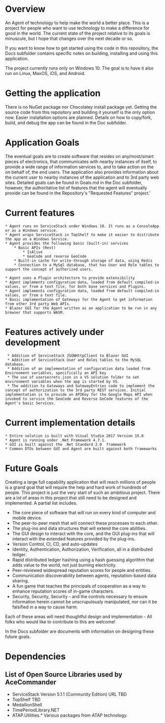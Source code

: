 # Overview
An Agent of technology to help make the world a better place. This is a project for people who want to use technology to make a difference for good in the world. The current state of the project relative to its goals is minuscule, but I hope that changes over the next decade or so.

If you want to know how to get started using the code in this repository, the Docs subfolder contains specific notes on building, installing and using this application.

The project currently runs only on Windows 10. The goal is to have it also run on Linux, MaxOS, iOS, and Android.

# Getting the application
There is no NuGet package nor Chocolatey install package yet. Getting the source code from this repository and building it yourself is the only option now. Easier installation options are planned. Details on how to copy/fork, build, and debug the app can be found in the Doc subfolder.

# Application Goals
The eventual goals are to create software that resides on any/most/smart pieces of electronics, that communicates with nearby instances of itself, to provide a wide range of information services to, and to take action on the on behalf of, the end users. The application also provides information about the current user to nearby instances of the application and to 3rd party web sites. Detailed goals can be found in Goals.md in the Doc subfolder, however, the authoritative list of features that the agent will eventually provide can be found in the Repository's "Requested Features" project.'

# Current features
    * Agent runs on ServiceStack under Windows 10. It runs as a ConsoleApp or as a Windows service.
	* Agent wraps ServiceStack in TopShelf to make it easier to distribute the app as a Windows Service.
    * Agent provides the following basic (built-in) services
        * Basic APIs (Rest)
            * IsAlive
			* GeoCode and reverse GeoCode
        * Built-in cache for write-through storage of data, using Redis
		* Connection to a MySql database, that has User and Role tables to support the concept of authorized users.
			
    * Agent uses a Plugin architecture to provide extensibility
    * Agent implements configuration data, loaded from default compiled-in values, or from a text file, for both base services and Plugins.
    * Agent implements configuration data, loaded from default compiled-in values, or from a text file.
    * Basic implementation of Gateways for the Agent to get information from other 3rd party Web APIs.
    * Blazor GUI for the Agent written as an application to be run in any browser that supports WASM.

# Features actively under development
     * Addition of ServiceStack JSONHttpClient to Blazor GUI
	 * Addition of ServiceStack User and Roles tables to the MySQL database.
	 * Addition of an implementation of configuration data loaded from Environment variables, specifically an API key
	 * The use of usersecrets.json in a VS solution folder to set environment variables when the app is started by VS.
	 * The addition to Gateways and GatewayEntries code to implement the concept of authorization to the 3rd party REST services. Initial implementation is to provide an APIKey for the Google Maps API when invoked to service the GeoCode and Reverse GeCode features of the Agent's basic Services. 

# Current implementation details
    * Entire solution is built with Visual Studio 2017 Version 15.8 
	* Agent is running under .Net Framework 4.7.1.
	* GUI is built against the .Net Standard 2.0  framework
	* Common DTOs between GUI and Agent are built against both frameworks
	
# Future Goals
Creating a large full capability application that will reach millions of people is a grand goal that will require the help and hard work of hundreds of people. This project is just the very start of such an ambitious project. There are a lot of areas in this project that still need to be designed and implemented. A partial list includes.
* The core piece of software that will run on every kind of computer and mobile device.
* The peer-to-peer mesh that will connect these processes to each other.
* The plug-ins and data structures that will extend the core abilities.
* The GUI design to interact with the core, and the GUI plug-ins that will interact with the extended features provided by the plug-ins.
* Version Control, CI, CD, and auto-updates
* Identity, Authentication, Authorization, Verification, all in a distributed ledger.
* Rapid distributed ledger hashing using a hash guessing algorithm that adds value to the world, not just burning electricity.
* Peer-reviewed widespread reputation scores for people and entities.
* Communication discoverability between agents, reputation-based data sharing.
* A fun game that teaches the principals of cooperation as a way to enhance reputation scores of in-game characters.
* Security, Security, Security - and the controls necessary to ensure information herein cannot be unscrupulously manipulated, nor can it be falsified in a way to cause harm.

Each of these areas will need thoughtful design and implementation - All folks who would like to contribute to this are welcome!

In the Docs subfolder are documents with information on designing these future goals.

# Dependencies
## List of Open Source Libraries used by AceCommander
- ServiceStack Version 5.1.1 (Community Edition) URL TBD
- TopShelf TBD
- MedallionShell
- TimePeriodLibrary.NET
- ATAP.Utilities.* Various packages from ATAP technology.





